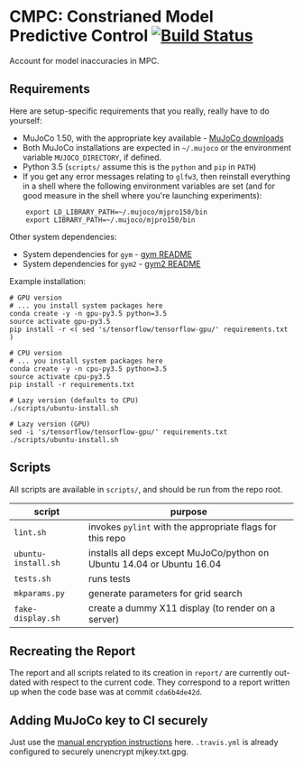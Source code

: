 # CMPC: Constrianed Model Predictive Control [![Build Status](https://travis-ci.com/vlad17/cmpc.svg?token=xAqzxKFpxN3pG4om3z4n&branch=master)](https://travis-ci.com/vlad17/cmpc)

Account for model inaccuracies in MPC.

## Requirements

Here are setup-specific requirements that you really, really have to do yourself:

* MuJoCo 1.50, with the appropriate key available - [MuJoCo downloads](https://www.roboti.us/index.html)
* Both MuJoCo installations are expected in `~/.mujoco` or the environment variable `MUJOCO_DIRECTORY`, if defined.
* Python 3.5 (`scripts/` assume this is the `python` and `pip` in `PATH`)
* If you get any error messages relating to `glfw3`, then reinstall everything in a shell where the following environment variables are set (and for good measure in the shell where you're launching experiments):

```
    export LD_LIBRARY_PATH=~/.mujoco/mjpro150/bin
    export LIBRARY_PATH=~/.mujoco/mjpro150/bin
```

Other system dependencies:

* System dependencies for `gym` - [gym README](https://github.com/openai/gym/blob/master/README.rst)
* System dependencies for `gym2` - [gym2 README](https://github.com/vlad17/gym2/blob/master/README.md)

Example installation:

    # GPU version
    # ... you install system packages here
    conda create -y -n gpu-py3.5 python=3.5
    source activate gpu-py3.5
    pip install -r <( sed 's/tensorflow/tensorflow-gpu/' requirements.txt )
    
    # CPU version
    # ... you install system packages here
    conda create -y -n cpu-py3.5 python=3.5
    source activate cpu-py3.5
    pip install -r requirements.txt
    
    # Lazy version (defaults to CPU)
    ./scripts/ubuntu-install.sh
    
    # Lazy version (GPU)
    sed -i 's/tensorflow/tensorflow-gpu/' requirements.txt
    ./scripts/ubuntu-install.sh
    
## Scripts

All scripts are available in `scripts/`, and should be run from the repo root.

| script | purpose |
| ------ | ------- |
| `lint.sh` | invokes `pylint` with the appropriate flags for this repo |
| `ubuntu-install.sh` | installs all deps except MuJoCo/python on Ubuntu 14.04 or Ubuntu 16.04 |
| `tests.sh` | runs tests |
| `mkparams.py` | generate parameters for grid search |
| `fake-display.sh` | create a dummy X11 display (to render on a server) |

## Recreating the Report

The report and all scripts related to its creation in `report/` are currently out-dated with respect to the current code. They correspond to a report written up when the code base was at commit `cda6b4de42d`.

## Adding MuJoCo key to CI securely

Just use the [manual encryption instructions](https://docs.travis-ci.com/user/encrypting-files/#Manual-Encryption) here. `.travis.yml` is already configured to securely unencrypt mjkey.txt.gpg.
